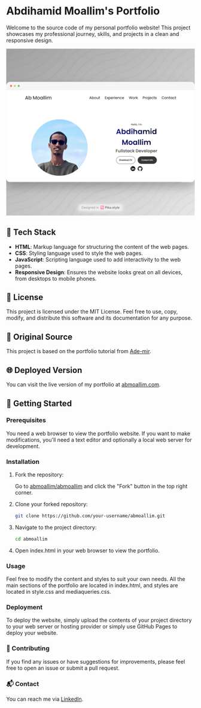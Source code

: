 # Abdihamid Moallim's Portfolio

Welcome to the source code of my personal portfolio website! This project showcases my professional journey, skills, and projects in a clean and responsive design.

![Screenshot](./assets/screenshot.png)

## 🌟 Tech Stack

- **HTML**: Markup language for structuring the content of the web pages.
- **CSS**: Styling language used to style the web pages.
- **JavaScript**: Scripting language used to add interactivity to the web pages.
- **Responsive Design**: Ensures the website looks great on all devices, from desktops to mobile phones.

## 📜 License

This project is licensed under the MIT License. Feel free to use, copy, modify, and distribute this software and its documentation for any purpose.

## 🔗 Original Source

This project is based on the portfolio tutorial from [Ade-mir](https://github.com/Ade-mir/html-css-js-portfolio-tutorial-2).

## 🌐 Deployed Version

You can visit the live version of my portfolio at [abmoallim.com](https://abmoallim.com).

## 🚀 Getting Started

### Prerequisites

You need a web browser to view the portfolio website. If you want to make modifications, you'll need a text editor and optionally a local web server for development.

### Installation

1. Fork the repository:

   Go to [abmoallim/abmoallim](https://github.com/abmoallim/abmoallim) and click the "Fork" button in the top right corner.

2. Clone your forked repository:

   ```bash
   git clone https://github.com/your-username/abmoallim.git
   ```
3. Navigate to the project directory:
    ```bash
    cd abmoallim
    ```
4. Open index.html in your web browser to view the portfolio.

### Usage
Feel free to modify the content and styles to suit your own needs. All the main sections of the portfolio are located in index.html, and styles are located in style.css and mediaqueries.css.

### Deployment
To deploy the website, simply upload the contents of your project directory to your web server or hosting provider or simply use GitHub Pages to deploy your website.

### 🤝 Contributing
If you find any issues or have suggestions for improvements, please feel free to open an issue or submit a pull request.

### 📬 Contact
You can reach me via [LinkedIn](https://www.linkedin.com/in/abmoallim/).
